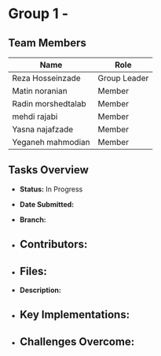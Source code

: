 # Group 1 - 

## Team Members
| Name | Role |
|------|------|
| Reza Hosseinzade | Group Leader |
| Matin noranian | Member |
| Radin morshedtalab | Member |
| mehdi rajabi | Member |
| Yasna najafzade | Member |
| Yeganeh mahmodian | Member |

## Tasks Overview
- **Status:** In Progress
- **Date Submitted:** 
- **Branch:**
- **Contributors:**
  - 
- **Files:**
  -  
- **Description:**
  
- **Key Implementations:**
  - 
- **Challenges Overcome:**
  - 
